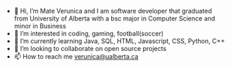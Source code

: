 - 👋 Hi, I’m Mate Verunica and I am software developer that graduated from University of Alberta with a bsc major in Computer Science and minor in Business
- 👀 I’m interested in coding, gaming, football(soccer)
- 🌱 I’m currently learning Java, SQL, HTML, Javascript, CSS, Python, C++
- 💞️ I’m looking to collaborate on open source projects
- 📫 How to reach me verunica@ualberta.ca

<!---
verunica/verunica is a practice area for me to try various different projects
--->

